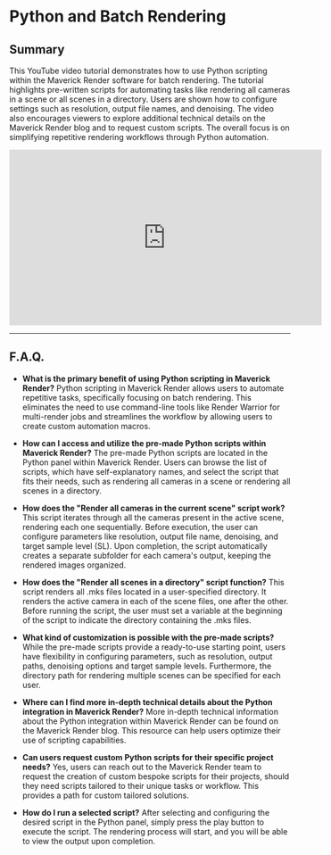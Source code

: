 # Python and Batch Rendering

## Summary

This YouTube video tutorial demonstrates how to use Python scripting within the Maverick Render software for batch rendering. The tutorial highlights pre-written scripts for automating tasks like rendering all cameras in a scene or all scenes in a directory. Users are shown how to configure settings such as resolution, output file names, and denoising. The video also encourages viewers to explore additional technical details on the Maverick Render blog and to request custom scripts. The overall focus is on simplifying repetitive rendering workflows through Python automation.

<iframe width="560" height="315" src="https://www.youtube.com/embed/WTLq-ZIwfIs?si=q2QKRVwEgVSPfdfC" title="YouTube video player" frameborder="0" allow="accelerometer; autoplay; clipboard-write; encrypted-media; gyroscope; picture-in-picture; web-share" referrerpolicy="strict-origin-when-cross-origin" allowfullscreen></iframe>

---

## F.A.Q.

- **What is the primary benefit of using Python scripting in Maverick Render?**
Python scripting in Maverick Render allows users to automate repetitive tasks, specifically focusing on batch rendering. This eliminates the need to use command-line tools like Render Warrior for multi-render jobs and streamlines the workflow by allowing users to create custom automation macros.

- **How can I access and utilize the pre-made Python scripts within Maverick Render?**
The pre-made Python scripts are located in the Python panel within Maverick Render. Users can browse the list of scripts, which have self-explanatory names, and select the script that fits their needs, such as rendering all cameras in a scene or rendering all scenes in a directory.

- **How does the "Render all cameras in the current scene" script work?**
This script iterates through all the cameras present in the active scene, rendering each one sequentially. Before execution, the user can configure parameters like resolution, output file name, denoising, and target sample level (SL). Upon completion, the script automatically creates a separate subfolder for each camera's output, keeping the rendered images organized.

- **How does the "Render all scenes in a directory" script function?**
This script renders all .mks files located in a user-specified directory. It renders the active camera in each of the scene files, one after the other. Before running the script, the user must set a variable at the beginning of the script to indicate the directory containing the .mks files.

- **What kind of customization is possible with the pre-made scripts?**
While the pre-made scripts provide a ready-to-use starting point, users have flexibility in configuring parameters, such as resolution, output paths, denoising options and target sample levels. Furthermore, the directory path for rendering multiple scenes can be specified for each user.

- **Where can I find more in-depth technical details about the Python integration in Maverick Render?**
More in-depth technical information about the Python integration within Maverick Render can be found on the Maverick Render blog. This resource can help users optimize their use of scripting capabilities.

- **Can users request custom Python scripts for their specific project needs?**
Yes, users can reach out to the Maverick Render team to request the creation of custom bespoke scripts for their projects, should they need scripts tailored to their unique tasks or workflow. This provides a path for custom tailored solutions.

- **How do I run a selected script?**
After selecting and configuring the desired script in the Python panel, simply press the play button to execute the script. The rendering process will start, and you will be able to view the output upon completion.